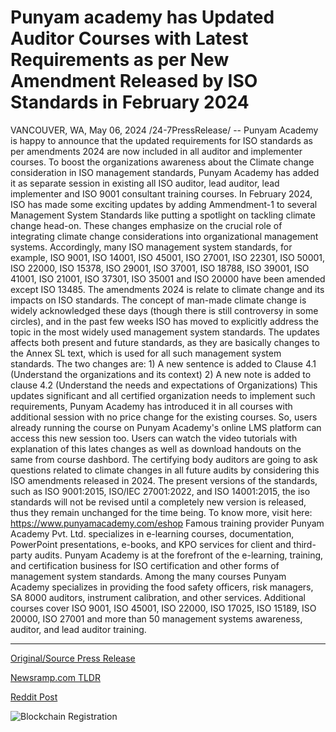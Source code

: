 # Punyam academy has Updated Auditor Courses with Latest Requirements as per New Amendment Released by ISO Standards in February 2024

VANCOUVER, WA, May 06, 2024 /24-7PressRelease/ -- Punyam Academy is happy to announce that the updated requirements for ISO standards as per amendments 2024 are now included in all auditor and implementer courses. To boost the organizations awareness about the Climate change consideration in ISO management standards, Punyam Academy has added it as separate session in existing all ISO auditor, lead auditor, lead implementer and ISO 9001 consultant training courses.  In February 2024, ISO has made some exciting updates by adding Ammendment-1 to several Management System Standards like putting a spotlight on tackling climate change head-on. These changes emphasize on the crucial role of integrating climate change considerations into organizational management systems. Accordingly, many ISO management system standards, for example, ISO 9001, ISO 14001, ISO 45001, ISO 27001, ISO 22301, ISO 50001, ISO 22000, ISO 15378, ISO 29001, ISO 37001, ISO 18788, ISO 39001, ISO 41001, ISO 21001, ISO 37301, ISO 35001 and ISO 20000 have been amended except ISO 13485.   The amendments 2024 is relate to climate change and its impacts on ISO standards. The concept of man-made climate change is widely acknowledged these days (though there is still controversy in some circles), and in the past few weeks ISO has moved to explicitly address the topic in the most widely used management system standards.   The updates affects both present and future standards, as they are basically changes to the Annex SL text, which is used for all such management system standards. The two changes are: 1)	A new sentence is added to Clause 4.1 (Understand the organizations and its context) 2)	A new note is added to clause 4.2 (Understand the needs and expectations of Organizations)  This updates significant and all certified organization needs to implement such requirements, Punyam Academy has introduced it in all courses with additional session with no price change for the existing courses. So, users already running the course on Punyam Academy's online LMS platform can access this new session too. Users can watch the video tutorials with explanation of this lates changes as well as download handouts on the same from course dashbord. The certifying body auditors are going to ask questions related to climate changes in all future audits by considering this ISO amendments released in 2024. The present versions of the standards, such as ISO 9001:2015, ISO/IEC 27001:2022, and ISO 14001:2015, the iso standards will not be revised until a completely new version is released, thus they remain unchanged for the time being. To know more, visit here: https://www.punyamacademy.com/eshop  Famous training provider Punyam Academy Pvt. Ltd. specializes in e-learning courses, documentation, PowerPoint presentations, e-books, and KPO services for client and third-party audits. Punyam Academy is at the forefront of the e-learning, training, and certification business for ISO certification and other forms of management system standards. Among the many courses Punyam Academy specializes in providing the food safety officers, risk managers, SA 8000 auditors, instrument calibration, and other services. Additional courses cover ISO 9001, ISO 45001, ISO 22000, ISO 17025, ISO 15189, ISO 20000, ISO 27001 and more than 50 management systems awareness, auditor, and lead auditor training. 

---

[Original/Source Press Release](https://newlive.24-7pressrelease.com/press-release/510569/punyam-academy-has-updated-auditor-courses-with-latest-requirements-as-per-new-amendment-released-by-iso-standards-in-february-2024)
                    

[Newsramp.com TLDR](None) 



[Reddit Post](https://www.reddit.com/r/eventNews/comments/1cpq9qx/punyam_academy_integrates_2024_iso_standards/) 



![Blockchain Registration](https://cdn.newsramp.app/24-7PressRelease/qrcode/245/11/archpFFq.webp)